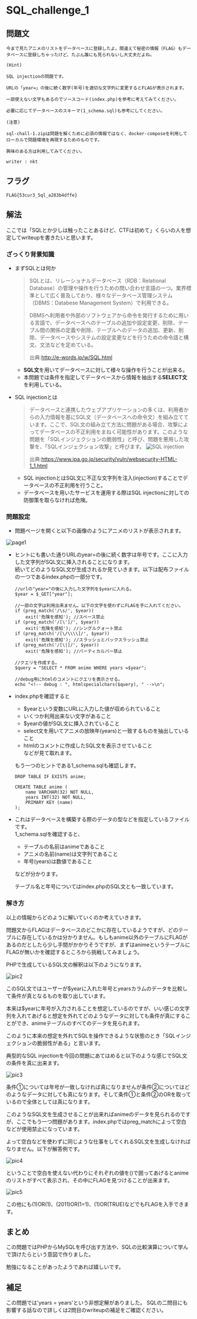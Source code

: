 # SQL_challenge_1

## 問題文
```
今まで見たアニメのリストをデータベースに登録したよ。間違えて秘密の情報（FLAG）もデータベースに登録しちゃったけど、たぶん誰にも見られないし大丈夫だよね。

(Hint)

SQL injectionの問題です。

URLの「year=」の後に続く数字(年号)を適切な文字列に変更するとFLAGが表示されます。

一部使えない文字もあるのでソースコード(index.php)を参考に考えてみてください。

必要に応じてデータベースのスキーマ(1_schema.sql)も参考にしてください。

(注意)

sql-chall-1.zipは問題を解くために必須の情報ではなく、docker-composeを利用してローカルで問題環境を再現するためのものです。

興味のある方は利用してみてください。

writer : nkt
```

## フラグ
```
FLAG{53cur3_5ql_a283b4dffe}
```
## 解法
ここでは「SQLとか少しは触ったことあるけど、CTFは初めて」くらいの人を想定してwriteupを書きたいと思います。
### ざっくり背景知識
+ まずSQLとは何か
    >SQLとは、リレーショナルデータベース（RDB：Relational Database）の管理や操作を行うための問い合わせ言語の一つ。業界標準として広く普及しており、様々なデータベース管理システム（DBMS：Databese Management System）で利用できる。
    >
    >DBMSへ利用者や外部のソフトウェアから命令を発行するために用いる言語で、データベースへのテーブルの追加や設定変更、削除、テーブル間の関係の定義や削除、テーブルへのデータの追加、更新、削除、データベースやシステムの設定変更などを行うための命令語と構文、文法などを定めている。
    >
    >出典:http://e-words.jp/w/SQL.html

    + **SQL文**を用いてデータベースに対して様々な操作を行うことが出来る。
    + 本問題では条件を指定してデータベースから情報を抽出する**SELECT文**を利用している。

+ SQL injectionとは
    >データベースと連携したウェブアプリケーションの多くは、利用者からの入力情報を基にSQL文（データベースへの命令文）を組み立てています。ここで、SQL文の組み立て方法に問題がある場合、攻撃によってデータベースの不正利用をまねく可能性があります。このような問題を「SQLインジェクションの脆弱性」と呼び、問題を悪用した攻撃を、「SQLインジェクション攻撃」と呼びます。
    >![SQL injection](./pic/ipa_sql_injection.png)
    >
    >出典:https://www.ipa.go.jp/security/vuln/websecurity-HTML-1_1.html

    + SQL injectionとはSQL文に不正な文字列を注入(injection)することでデータベースの不正利用を行うこと。
    + データベースを用いたサービスを運用する際はSQL injectionに対しての防御策を取らなければ危険。

### 問題設定
+ 問題ページを開くと以下の画像のようにアニメのリストが表示されます。

![page1](./pic/sql1_pic1.png)

+ ヒントにも書いた通りURLのyear=の後に続く数字は年号です。ここに入力した文字列がSQL文に挿入されることになります。  
続いてどのようなSQL文が生成されるか見ていきます。以下は配布ファイルの一つであるindex.phpの一部分です。

    ```
    //urlの"year="の後に入力した文字列を$yearに入れる。
    $year = $_GET["year"];

    //一部の文字は利用出来ません。以下の文字を使わずにFLAGを手に入れてください。
    if (preg_match('/\s/', $year))
        exit('危険を感知'); //スペース禁止
    if (preg_match('/[\']/', $year))
        exit('危険を感知'); //シングルクォート禁止
    if (preg_match('/[\/\\\\]/', $year))
        exit('危険を感知'); //スラッシュとバックスラッシュ禁止
    if (preg_match('/[\|]/', $year))
        exit('危険を感知'); //バーティカルバー禁止                    

    //クエリを作成する。
    $query = "SELECT * FROM anime WHERE years =$year";

    //debug用にhtmlのコメントにクエリを表示させる。
    echo "<!-- debug : ", htmlspecialchars($query), " -->\n";
    ```
+ index.phpを確認すると
    + $yearという変数にURLに入力した値が収められていること
    + いくつか利用出来ない文字があること
    + $yearの値がSQL文に挿入されていること
    + select文を用いてアニメの放映年(years)と一致するものを抽出していること
    + htmlのコメントに作成したSQL文を表示させていること  
    などが見て取れます。  

    もう一つのヒントである1_schema.sqlも確認します。
    ```
    DROP TABLE IF EXISTS anime;

    CREATE TABLE anime (
        name VARCHAR(32) NOT NULL,
        years INT(32) NOT NULL,
        PRIMARY KEY (name)
    );
    ```
+ これはデータベースを構築する際のデータの型などを指定しているファイルです。  
1_schema.sqlを確認すると、
    + テーブルの名前はanimeであること
    + アニメの名前(name)は文字列であること
    + 年号(years)は数値であること

    などが分かります。
    
    テーブル名と年号についてはindex.phpのSQL文とも一致しています。
### 解き方
以上の情報からどのように解いていくのか考えていきます。

問題文からFLAGはデータベースのどこかに存在しているようですが、どのテーブルに存在しているかは分かりません。もしもanime以外のテーブルにFLAGがあるのだとしたら少し手間がかかりそうですが、まずはanimeというテーブルにFLAGが無いかを確認するところから挑戦してみましょう。

PHPで生成しているSQL文の解釈は以下のようになります。

![pic2](./pic/sql1_pic2.png)

このSQL文ではユーザーが$yearに入れた年号とyearsカラムのデータを比較して条件が真となるものを取り出しています。

本来は$yearに年号が入力されることを想定しているのですが、いい感じの文字列を入れてあげると想定を外れてどのようなデータに対しても条件が真にすることができ、animeテーブルのすべてのデータを見られます。

このように本来の想定を外れてSQLを操作できるような状態のとき「SQLインジェクションの脆弱性がある」と言います。

典型的なSQL injectionを今回の問題にあてはめると以下のような感じでSQL文の条件を真に出来ます。

![pic3](./pic/sql1_pic3.png)

条件①については年号が一致しなければ真になりませんが条件②についてはどのようなデータに対しても真になります。そして条件①と条件②のORを取っているので全体としては真になります。

このようなSQL文を生成させることが出来ればanimeのデータを見られるのですが、ここでもう一つ問題があります。index.phpではpreg_matchによって空白などが使用禁止になっています。

よって空白などを使わずに同じような仕事をしてくれるSQL文を生成しなければなりません。以下が解答例です。

![pic4](./pic/sql1_pic4.png)

ということで空白を使えない代わりにそれぞれの値を()で囲ってあげるとanimeのリストがすべて表示され、その中にFLAGを見つけることが出来ます。

![pic5](./pic/sql1_pic5.png)

この他にも(1)OR(1)、(2011)OR(1=1)、(1)OR(TRUE)などでもFLAGを入手できます。

## まとめ
この問題ではPHPからMySQLを呼び出す方法や、SQLの比較演算について学んで頂けたらという意図で作りました。

勉強になることがあったようであれば嬉しいです。

## 補足
この問題では'years = years'という非想定解がありました。
SQLの二問目にも影響する話なので詳しくは2問目のwriteupの補足をご確認ください。